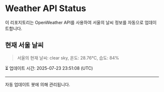 
# Weather API Status

이 리포지토리는 OpenWeather API를 사용하여 서울의 날씨 정보를 자동으로 업데이트합니다.

## 현재 서울 날씨
> 서울의 현재 날씨: clear sky, 온도: 28.76°C, 습도: 84%

⏳ 업데이트 시간: 2025-07-23 23:51:08 (UTC)

---
자동 업데이트 봇에 의해 관리됩니다.
